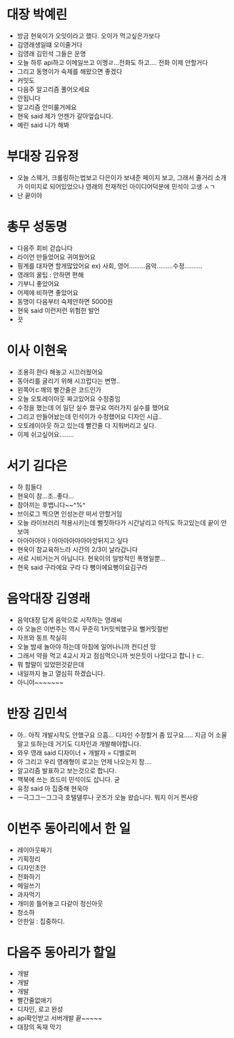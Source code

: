 # 대장 박예린

- 방금 현욱이가 오잇이라고 했다. 오이가 먹고싶은가보다
- 김영래생일떄 오이줄거다
- 김영래 김민석 그들은 운명
- 오늘 하루 api하고 이메일쓰고 이멩ㄹ...전화도 하고.... 전화 이제 안할거다
- 그리고 동명이가 숙제를 해왔으면 좋겠다
- 커밋도
- 다음주 알고리즘 풀어오세요
- 안됩니다
- 알고리즘 안미룰거에요
- 현욱 said 제가 언젠가 갈아엎습니다.
- 예린 said 니가 해봐

# 부대장 김유정

- 오늘 스웨거, 크롤링하는법보고 다은이가 보내준 페이지 보고, 그래서 줄거리 소개가 이미지로 되어있었으나 영래의 천재적인 아이디어덕분에 민석이 고생 ㅅㄱ
- 난 끝이야

# 총무 성동명

- 다음주 회비 걷습니다
- 라이언 만들었어요 귀여웠어요
- 핑계를 대자면 할게많았어요 ex) 사회, 영어.........음악.........수정..........
- 영래의 꿀팁 : 안하면 편해
- 기부니 좋았어요
- 어제에 비하면 좋았어요
- 동명이 다음부터 숙제안하면 5000원
- 현욱 said 이런저런 위험한 발언
- 끗

# 이사 이현욱

- 조용히 한다 해놓고 시끄러웠어요
- 동아리를 굴리기 위해 시끄럽다는 변명..
- 왼쪽어ㄷ깨의 빨간줄은 코드인가
- 오늘 오토레이아웃 짜고있어요 수정중임
- 수정을 했는데 어 일단 실수 했구요 여러가지 실수를 했어요
- 그리고 만들어놨는데 민석이가 수정했어요 디자인 시급..
- 오토레이아웃 하고 있는데 빨간줄 다 지워버리고 싶다.
- 이제 쉬고싶어요........

# 서기 김다은

- 하 힘들다
- 현욱이 참...조..좋다...
- 참아끼는 후뱁니다~~^%^
- 브이로그 찍으면 인성논란 떠서 안할거임
- 오늘 라이브러리 적용시키는데 뻘짓하다가 시간날리고 아직도 하고있는데 끝이 안보여
- 아아아아아ㅏ아아아아아아아앙뒤지고 싶다
- 현욱이 참교육하느라 시간의 2/3이 날라갑니다
- 서로 시비거는거 아닙니다. 현욱이의 일방적인 폭행일뿐...
- 현욱 said 구라에요 구라 다 뻥이에요뻥이요김구라

# 음악대장 김영래

- 음악대장 답게 음악으로 시작하는 영래씨
- 아 오늘은 이번주는 역시 꾸준히 1커밋씩했구요 뻘커밋절반
- 자프와 동프 착실히
- 오늘 밤새 놀아야 하는데 아침에 일어나니까 컨디션 망
- 그래서 약을 먹고 4교시 자고 점심먹으니까 씻은듯이 나았다고 합니ㅏㄷ.
- 뭐 할말이 있었떤것같은데
- 내일까지 놀고 열심히 하겠습니다.
- 아니야~~~~~~~

# 반장 김민석

- 아.. 아직 개발시작도 안했구요 으흠... 디자인 수정할거 좀 있구요..... 지금 어 소울 말고 또하는데 거기도 디자인과 개발해야합니다.
- 와우 영래 said 디자이너 + 개발자 = 디벨로퍼
- 아 그리고 우리 영래형이 로고는 언제 나오는지 참....
- 알고리즘 발표하고 보는것으로 합니다.
- 맥북에 쓰는 흐드미 민석이도 삽니다. 굳
- 유정 said 아 집중해 현욱아
- ㅡ극그그ㅡ그그극 호텔델루나 굿즈가 오늘 왔습니다. 뭐지 이거 찐사랑

# 이번주 동아리에서 한 일

- 레이아웃짜기
- 기획정리
- 디자인초안
- 전화하기
- 메일쓰기
- 과자먹기
- 개미쏭 틀어놓고 다같이 정신아웃
- 청소하
- 안한일 : 집중하디.

# 다음주 동아리가 할일

- 개발
- 개발
- 개발
- 빨간줄없애기
- 디자인, 로고 완성
- api확인받고 서버개발 끝~~~~~
- 대장의 독재 막기